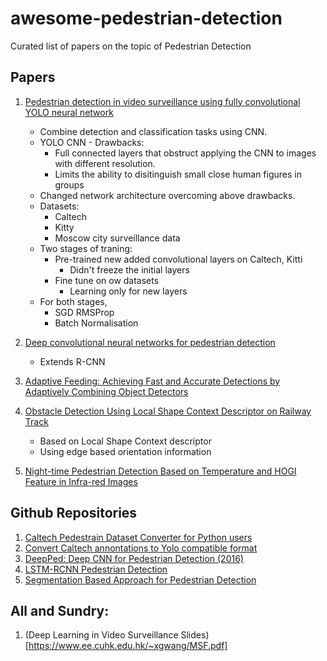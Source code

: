 # awesome-pedestrian-detection
Curated list of papers on the topic of Pedestrian Detection
## Papers
1. [Pedestrian detection in video surveillance using fully convolutional YOLO neural network](https://www.researchgate.net/publication/317967088_Pedestrian_detection_in_video_surveillance_using_fully_convolutional_YOLO_neural_network) 
    * Combine detection and classification tasks using CNN.
    * YOLO CNN - Drawbacks:
        * Full connected layers that obstruct applying the CNN to images with different resolution.
        * Limits the ability to disitinguish small close human figures in groups
    * Changed network architecture overcoming above drawbacks.
    * Datasets:
        * Caltech
        * Kitty
        * Moscow city surveillance data
    * Two stages of traning:
        * Pre-trained new added convolutional layers on Caltech, Kitti
            * Didn't freeze the initial layers
        * Fine tune on ow datasets
            * Learning only for new layers
     * For both stages, 
        * SGD RMSProp
        * Batch Normalisation
        
2. [Deep convolutional neural networks for pedestrian detection](https://arxiv.org/pdf/1510.03608.pdf)
      * Extends R-CNN
3. [Adaptive Feeding: Achieving Fast and Accurate Detections by Adaptively
Combining Object Detectors](https://arxiv.org/pdf/1707.06399.pdf)  
4. [Obstacle Detection Using Local Shape Context
Descriptor on Railway Track](http://www.ijircce.com/upload/2016/february/20_Obstacle.pdf)
      * Based on Local Shape Context descriptor
      * Using edge based orientation information
5. [Night-time Pedestrian Detection Based on Temperature and HOGI Feature in
Infra-red Images ](http://ijssst.info/Vol-17/No-28/paper14.pdf)
      
      
## Github Repositories
        
1. [Caltech Pedestrain Dataset Converter for Python users](https://github.com/mitmul/caltech-pedestrian-dataset-converter)
2. [Convert Caltech annontations to Yolo compatible format](https://github.com/Jumabek/convert_caltech_annos_to_yolo)     
3. [DeepPed: Deep CNN for Pedestrian Detection (2016)](https://github.com/DenisTome/DeepPed)
4. [LSTM-RCNN Pedestrian Detection](https://github.com/buffer51/lstm-rcnn-pedestrian-detection)
5. [Segmentation Based Approach for Pedestrian Detection](https://github.com/colegulino/Deep-Neural-Networks-for-Pedestrian-Detection)


## All and Sundry:
1. (Deep Learning in Video Surveillance Slides)[https://www.ee.cuhk.edu.hk/~xgwang/MSF.pdf]
